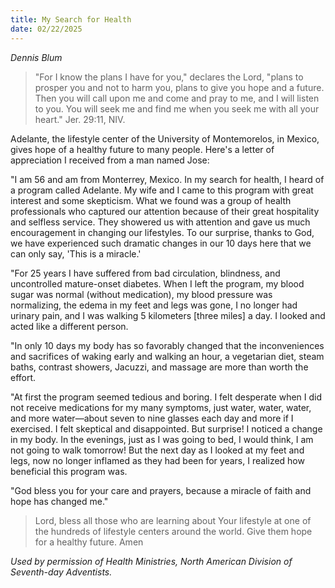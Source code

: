 ```yaml
---
title: My Search for Health
date: 02/22/2025
---
```


_Dennis Blum_

> <p></p>
> "For I know the plans I have for you," declares the Lord, "plans to prosper you and not to harm you, plans to give you hope and a future. Then you will call upon me and come and pray to me, and I will listen to you. You will seek me and find me when you seek me with all your heart." Jer. 29:11, NIV.

Adelante, the lifestyle center of the University of Montemorelos, in Mexico, gives hope of a healthy future to many people. Here's a letter of appreciation I received from a man named Jose:

"I am 56 and am from Monterrey, Mexico. In my search for health, I heard of a program called Adelante. My wife and I came to this program with great interest and some skepticism. What we found was a group of health professionals who captured our attention because of their great hospitality and selfless service. They showered us with attention and gave us much encouragement in changing our lifestyles. To our surprise, thanks to God, we have experienced such dramatic changes in our 10 days here that we can only say, 'This is a miracle.'

"For 25 years I have suffered from bad circulation, blindness, and uncontrolled mature-onset diabetes. When I left the program, my blood sugar was normal (without medication), my blood pressure was normalizing, the edema in my feet and legs was gone, I no longer had urinary pain, and I was walking 5 kilometers [three miles] a day. I looked and acted like a different person.

"In only 10 days my body has so favorably changed that the inconveniences and sacrifices of waking early and walking an hour, a vegetarian diet, steam baths, contrast showers, Jacuzzi, and massage are more than worth the effort.

"At first the program seemed tedious and boring. I felt desperate when I did not receive medications for my many symptoms, just water, water, water, and more water—about seven to nine glasses each day and more if I exercised. I felt skeptical and disappointed. But surprise! I noticed a change in my body. In the evenings, just as I was going to bed, I would think, I am not going to walk tomorrow! But the next day as I looked at my feet and legs, now no longer inflamed as they had been for years, I realized how beneficial this program was.

"God bless you for your care and prayers, because a miracle of faith and hope has changed me."

> <callout></callout>
> Lord, bless all those who are learning about Your lifestyle at one of the hundreds of lifestyle centers around the world. Give them hope for a healthy future. Amen

_Used by permission of Health Ministries, North American Division of Seventh-day Adventists._
